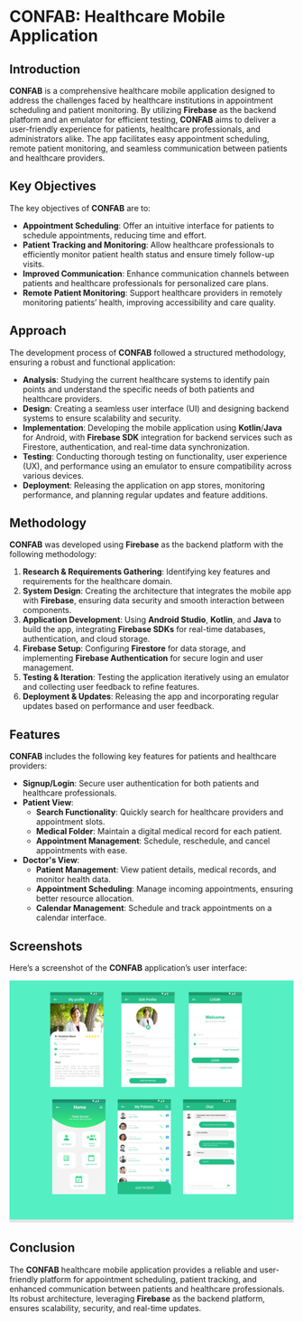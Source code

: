 # CONFAB: Healthcare Mobile Application

## Introduction

**CONFAB** is a comprehensive healthcare mobile application designed to address the challenges faced by healthcare institutions in appointment scheduling and patient monitoring. By utilizing **Firebase** as the backend platform and an emulator for efficient testing, **CONFAB** aims to deliver a user-friendly experience for patients, healthcare professionals, and administrators alike. The app facilitates easy appointment scheduling, remote patient monitoring, and seamless communication between patients and healthcare providers.

## Key Objectives

The key objectives of **CONFAB** are to:
- **Appointment Scheduling**: Offer an intuitive interface for patients to schedule appointments, reducing time and effort.
- **Patient Tracking and Monitoring**: Allow healthcare professionals to efficiently monitor patient health status and ensure timely follow-up visits.
- **Improved Communication**: Enhance communication channels between patients and healthcare professionals for personalized care plans.
- **Remote Patient Monitoring**: Support healthcare providers in remotely monitoring patients’ health, improving accessibility and care quality.

## Approach

The development process of **CONFAB** followed a structured methodology, ensuring a robust and functional application:
- **Analysis**: Studying the current healthcare systems to identify pain points and understand the specific needs of both patients and healthcare providers.
- **Design**: Creating a seamless user interface (UI) and designing backend systems to ensure scalability and security.
- **Implementation**: Developing the mobile application using **Kotlin**/**Java** for Android, with **Firebase SDK** integration for backend services such as Firestore, authentication, and real-time data synchronization.
- **Testing**: Conducting thorough testing on functionality, user experience (UX), and performance using an emulator to ensure compatibility across various devices.
- **Deployment**: Releasing the application on app stores, monitoring performance, and planning regular updates and feature additions.

## Methodology

**CONFAB** was developed using **Firebase** as the backend platform with the following methodology:
1. **Research & Requirements Gathering**: Identifying key features and requirements for the healthcare domain.
2. **System Design**: Creating the architecture that integrates the mobile app with **Firebase**, ensuring data security and smooth interaction between components.
3. **Application Development**: Using **Android Studio**, **Kotlin**, and **Java** to build the app, integrating **Firebase SDKs** for real-time databases, authentication, and cloud storage.
4. **Firebase Setup**: Configuring **Firestore** for data storage, and implementing **Firebase Authentication** for secure login and user management.
5. **Testing & Iteration**: Testing the application iteratively using an emulator and collecting user feedback to refine features.
6. **Deployment & Updates**: Releasing the app and incorporating regular updates based on performance and user feedback.

## Features

**CONFAB** includes the following key features for patients and healthcare providers:

- **Signup/Login**: Secure user authentication for both patients and healthcare professionals.
- **Patient View**:
  - **Search Functionality**: Quickly search for healthcare providers and appointment slots.
  - **Medical Folder**: Maintain a digital medical record for each patient.
  - **Appointment Management**: Schedule, reschedule, and cancel appointments with ease.
- **Doctor's View**:
  - **Patient Management**: View patient details, medical records, and monitor health data.
  - **Appointment Scheduling**: Manage incoming appointments, ensuring better resource allocation.
  - **Calendar Management**: Schedule and track appointments on a calendar interface.

## Screenshots

Here’s a screenshot of the **CONFAB** application’s user interface:

![App UI](https://github.com/saisindhu2698/Mobile-Health-Application--CONFAB/blob/main/Confab%20App/Health_Care_App/Screenshots/App_ui.png)


## Conclusion

The **CONFAB** healthcare mobile application provides a reliable and user-friendly platform for appointment scheduling, patient tracking, and enhanced communication between patients and healthcare professionals. Its robust architecture, leveraging **Firebase** as the backend platform, ensures scalability, security, and real-time updates.


